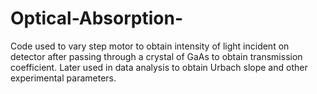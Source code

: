 # Optical-Absorption-
Code used to vary step motor to obtain intensity of light incident on detector after passing through a crystal of GaAs to obtain transmission coefficient. Later used in data analysis to obtain Urbach slope and other experimental parameters.
